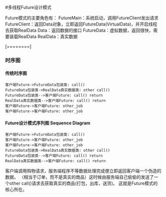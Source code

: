 
#多线程Future设计模式

Future模式的主要角色有：
FutureMain：系统启动，调用FutureClient发出请求
FutureClient：返回Data对象，立即返回FutureData(VirtualData)，并开启线程去获取RealData
Data：返回数据的接口
FutureData：虚拟数据，返回很快，需要装载RealData
RealData：真实数据

[========]

### 时序图

#### 传统时序图
```seq
客户端Future->FutureData包装类: call()
FutureData包装类->RealData真实数据类: other call()
FutureData包装类-->客户端Future: call() return
RealData真实数据类-->客户端Future: call() return
客户端Future->客户端Future: other_job
客户端Future->客户端Future: other_job
```
#### Future设计模式序列图 Sequence Diagram

```seq
客户端Future->FutureData包装类: call()
客户端Future->客户端Future: other_job
客户端Future->客户端Future: other_job
FutureData包装类->RealData真实数据类: other call()
FutureData包装类-->客户端Future: call() return
RealData真实数据类-->客户端Future: call() return
```

客户端调用购物请求，服务端程序不等数据处理完成便立即返回客户端一个伪造的数据，
（相当于订单，而不是真实的商品）这时候由服务端自己偷偷的发送了一个other call()请求去获取真实的商品(打包，出库，送货)。
这就是Future模式的核心所在。

